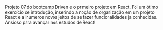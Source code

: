 Projeto 07 do bootcamp Driven e o primeiro projeto em React. Foi um ótimo exercício de introdução, inserindo a noção de organização em um projeto React e a inumeros novos jeitos de se fazer funcionalidades ja conhecidas. Ansioso para avançar nos estudos de React!
